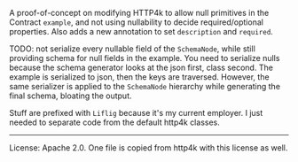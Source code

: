 A proof-of-concept on modifying HTTP4k to allow null primitives in the Contract `example`, and not using nullability to decide required/optional properties.
Also adds a new annotation to set `description` and `required`.


TODO: not serialize every nullable field of the `SchemaNode`, while still providing schema for null fields in the example. You need to serialize nulls because the schema generator looks at the json first, class second. The example is serialized to json, then the keys are traversed.
However, the same serializer is applied to the `SchemaNode` hierarchy while generating the final schema, bloating the output.


Stuff are prefixed with `Liflig` because it's my current employer. I just needed to separate code from the default http4k classes. 

---

License: Apache 2.0. One file is copied from http4k with this license as well.

